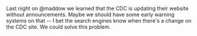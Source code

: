 Last night on @maddow we learned that the CDC is updating their website without announcements.  Maybe we should have some early warning systems on that -- I bet the search engines know when there's a change on the CDC site.   We could solve this problem.
